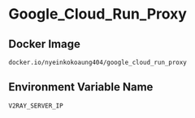 # Google_Cloud_Run_Proxy

## Docker Image

```
docker.io/nyeinkokoaung404/google_cloud_run_proxy
```

## Environment Variable Name

```
V2RAY_SERVER_IP
```
